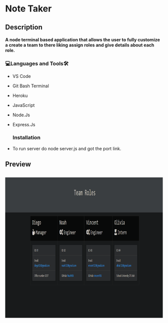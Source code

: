 # Note Taker

<h2>Description<br><h4>A node terminal based application that allows the user to fully customize a create a team to there liking assign roles and give details about each role.
  <h3 align="left">💻Languages and Tools🛠️</h3>

- VS Code
- Git Bash Terminal
- Heroku
- JavaScript
- Node.Js
- Express.Js

  <h3 align="left">Installation</h3>
- To run server do node server.js and got the port link.

<h2>Preview<h2>
  <img src="https://raw.githubusercontent.com/Noah0217/team-roles-10/main/Assets/images/week%2010%20challenge%20complete%20image.png" width="1600" height="450"/>
